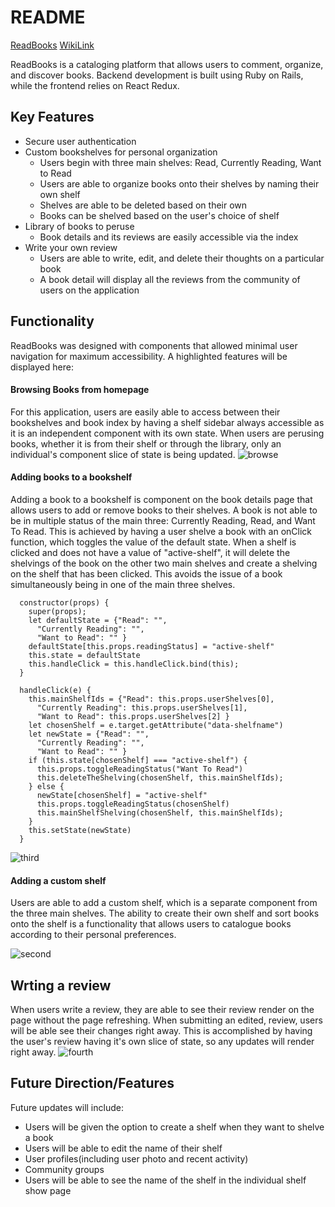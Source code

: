 # README
[ReadBooks](https://readbooksapp.herokuapp.com)
[WikiLink](https://github.com/tiffanyw-hu/ReadBooks/wiki)

ReadBooks is a cataloging platform that allows users to comment, organize, and discover books. Backend development is built using Ruby on Rails, while the frontend relies on React Redux.

## Key Features 

+ Secure user authentication 
+ Custom bookshelves for personal organization 
   + Users begin with three main shelves: Read, Currently Reading, Want to Read
   + Users are able to organize books onto their shelves by naming their own shelf
   + Shelves are able to be deleted based on their own 
   + Books can be shelved based on the user's choice of shelf
+ Library of books to peruse 
   + Book details and its reviews are easily accessible via the index
+ Write your own review
   + Users are able to write, edit, and delete their thoughts on a particular book
   + A book detail will display all the reviews from the community of users on the application 

## Functionality 
ReadBooks was designed with components that allowed minimal user navigation for maximum accessibility. A highlighted features will be displayed here:

#### Browsing Books from homepage 
For this application, users are easily able to access between their bookshelves and book index by having a shelf sidebar always accessible as it is an independent component with its own state. When users are perusing books, whether it is from their shelf or through the library, only an individual's component slice of state is being updated.
![browse](http://res.cloudinary.com/dqj3kgpoj/image/upload/c_scale,w_760/v1523654668/first.gif)

#### Adding books to a bookshelf 
Adding a book to a bookshelf is component on the book details page that allows users to add or remove books to their shelves. A book is not able to be in multiple status of the main three: Currently Reading, Read, and Want To Read. This is achieved by having a user shelve a book with an onClick function, which toggles the value of the default state. When a shelf is clicked and does not have a value of "active-shelf", it will delete the shelvings of the book on the other two main shelves and create a shelving on the shelf that has been clicked. This avoids the issue of a book simultaneously being in one of the main three shelves.

```
  constructor(props) {
    super(props);
    let defaultState = {"Read": "",
      "Currently Reading": "",
      "Want to Read": "" }
    defaultState[this.props.readingStatus] = "active-shelf"
    this.state = defaultState
    this.handleClick = this.handleClick.bind(this);
  }

  handleClick(e) {
    this.mainShelfIds = {"Read": this.props.userShelves[0],
      "Currently Reading": this.props.userShelves[1],
      "Want to Read": this.props.userShelves[2] }
    let chosenShelf = e.target.getAttribute("data-shelfname")
    let newState = {"Read": "",
      "Currently Reading": "",
      "Want to Read": "" }
    if (this.state[chosenShelf] === "active-shelf") {
      this.props.toggleReadingStatus("Want To Read")
      this.deleteTheShelving(chosenShelf, this.mainShelfIds);
    } else {
      newState[chosenShelf] = "active-shelf"
      this.props.toggleReadingStatus(chosenShelf)
      this.mainShelfShelving(chosenShelf, this.mainShelfIds);
    }
    this.setState(newState)
  }
 ```
 ![third](http://res.cloudinary.com/dqj3kgpoj/image/upload/c_scale,w_760/v1523654681/third.gif)
 
 #### Adding a custom shelf 
 Users are able to add a custom shelf, which is a separate component from the three main shelves. The ability to create their own shelf and sort books onto the shelf is a functionality that allows users to catalogue books according to their personal preferences. 

![second](http://res.cloudinary.com/dqj3kgpoj/image/upload/c_scale,w_760/v1523654675/second.gif)

## Wrting a review 
When users write a review, they are able to see their review render on the page without the page refreshing. When submitting an edited, review, users will be able see their changes right away. This is accomplished by having the user's review having it's own slice of state, so any updates will render right away.
![fourth](http://res.cloudinary.com/dqj3kgpoj/image/upload/c_scale,w_760/v1523656028/fourth.gif)

## Future Direction/Features 
Future updates will include: 
+ Users will be given the option to create a shelf when they want to shelve a book 
+ Users will be able to edit the name of their shelf 
+ User profiles(including user photo and recent activity)
+ Community groups 
+ Users will be able to see the name of the shelf in the individual shelf show page

